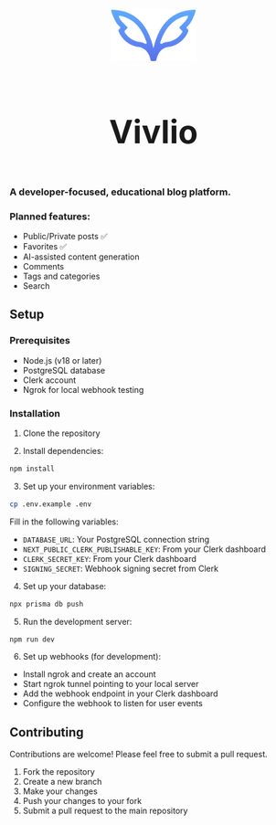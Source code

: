 <h1 align="center">
  <div style="display:flex; flex-direction: column; align-items: center; gap: 12px;">
    <img src="public/assets/new-logo.svg" alt="Vivlio Logo" width="150" />
    <h1>Vivlio</h1>
  </div>
</h1>

### A developer-focused, educational blog platform.

### Planned features:

- Public/Private posts ✅
- Favorites ✅
- AI-assisted content generation
- Comments
- Tags and categories
- Search

## Setup

### Prerequisites

- Node.js (v18 or later)
- PostgreSQL database
- Clerk account
- Ngrok for local webhook testing

### Installation

1. Clone the repository

2. Install dependencies:

```bash
npm install
```

3. Set up your environment variables:

```bash
cp .env.example .env
```

Fill in the following variables:

- `DATABASE_URL`: Your PostgreSQL connection string
- `NEXT_PUBLIC_CLERK_PUBLISHABLE_KEY`: From your Clerk dashboard
- `CLERK_SECRET_KEY`: From your Clerk dashboard
- `SIGNING_SECRET`: Webhook signing secret from Clerk

4. Set up your database:

```bash
npx prisma db push
```

5. Run the development server:

```bash
npm run dev
```

6. Set up webhooks (for development):

- Install ngrok and create an account
- Start ngrok tunnel pointing to your local server
- Add the webhook endpoint in your Clerk dashboard
- Configure the webhook to listen for user events

## Contributing

Contributions are welcome! Please feel free to submit a pull request.

1. Fork the repository
2. Create a new branch
3. Make your changes
4. Push your changes to your fork
5. Submit a pull request to the main repository
